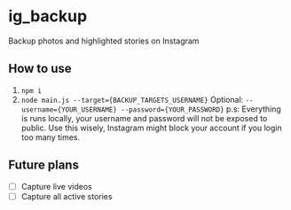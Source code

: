 # ig_backup
Backup photos and highlighted stories on Instagram

## How to use
1. `npm i`
2. `node main.js --target={BACKUP_TARGETS_USERNAME}`
Optional: `--username={YOUR_USERNAME} --password={YOUR_PASSWORD}`
p.s: Everything is runs locally, your username and password will not be exposed to public.
Use this wisely, Instagram might block your account if you login too many times.


## Future plans
- [ ] Capture live videos
- [ ] Capture all active stories
